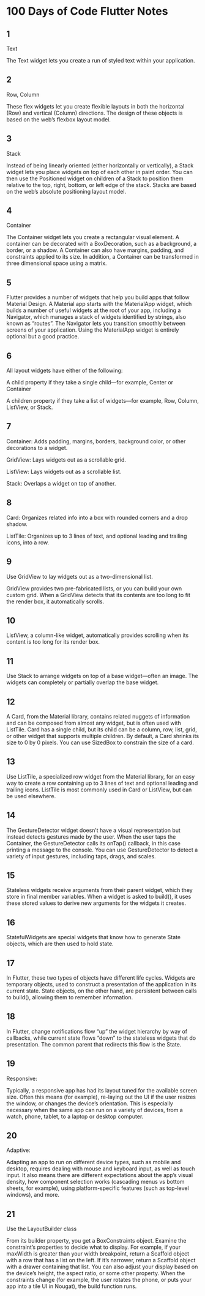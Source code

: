 # 100 Days of Code Flutter Notes

## 1 

Text 

The Text widget lets you create a run of styled text within your application.

## 2

Row, Column

These flex widgets let you create flexible layouts in both the horizontal (Row) and vertical (Column) directions. The design of these objects is based on the web’s flexbox layout model.

## 3

Stack

Instead of being linearly oriented (either horizontally or vertically), a Stack widget lets you place widgets on top of each other in paint order. You can then use the Positioned widget on children of a Stack to position them relative to the top, right, bottom, or left edge of the stack. Stacks are based on the web’s absolute positioning layout model.

## 4

Container

The Container widget lets you create a rectangular visual element. A container can be decorated with a BoxDecoration, such as a background, a border, or a shadow. A Container can also have margins, padding, and constraints applied to its size. In addition, a Container can be transformed in three dimensional space using a matrix.

## 5

Flutter provides a number of widgets that help you build apps that follow Material Design. A Material app starts with the MaterialApp widget, which builds a number of useful widgets at the root of your app, including a Navigator, which manages a stack of widgets identified by strings, also known as “routes”. The Navigator lets you transition smoothly between screens of your application. Using the MaterialApp widget is entirely optional but a good practice.

## 6

All layout widgets have either of the following:

A child property if they take a single child—for example, Center or Container

A children property if they take a list of widgets—for example, Row, Column, ListView, or Stack.

## 7

Container: Adds padding, margins, borders, background color, or other decorations to a widget.

GridView: Lays widgets out as a scrollable grid.

ListView: Lays widgets out as a scrollable list.

Stack: Overlaps a widget on top of another.

## 8

Card: Organizes related info into a box with rounded corners and a drop shadow.

ListTile: Organizes up to 3 lines of text, and optional leading and trailing icons, into a row.

## 9

Use GridView to lay widgets out as a two-dimensional list.

GridView provides two pre-fabricated lists, or you can build your own custom grid. When a GridView detects that its contents are too long to fit the render box, it automatically scrolls.

## 10

ListView, a column-like widget, automatically provides scrolling when its content is too long for its render box.

## 11

Use Stack to arrange widgets on top of a base widget—often an image. The widgets can completely or partially overlap the base widget.

## 12

A Card, from the Material library, contains related nuggets of information and can be composed from almost any widget, but is often used with ListTile. Card has a single child, but its child can be a column, row, list, grid, or other widget that supports multiple children. By default, a Card shrinks its size to 0 by 0 pixels. You can use SizedBox to constrain the size of a card.

## 13

Use ListTile, a specialized row widget from the Material library, for an easy way to create a row containing up to 3 lines of text and optional leading and trailing icons. ListTile is most commonly used in Card or ListView, but can be used elsewhere.

## 14

The GestureDetector widget doesn’t have a visual representation but instead detects gestures made by the user. When the user taps the Container, the GestureDetector calls its onTap() callback, in this case printing a message to the console. You can use GestureDetector to detect a variety of input gestures, including taps, drags, and scales.

## 15

Stateless widgets receive arguments from their parent widget, which they store in final member variables. When a widget is asked to build(), it uses these stored values to derive new arguments for the widgets it creates.

## 16

StatefulWidgets are special widgets that know how to generate State objects, which are then used to hold state.

## 17

In Flutter, these two types of objects have different life cycles. Widgets are temporary objects, used to construct a presentation of the application in its current state. State objects, on the other hand, are persistent between calls to build(), allowing them to remember information.

## 18

In Flutter, change notifications flow “up” the widget hierarchy by way of callbacks, while current state flows “down” to the stateless widgets that do presentation. The common parent that redirects this flow is the State.

## 19

Responsive:

Typically, a responsive app has had its layout tuned for the available screen size. Often this means (for example), re-laying out the UI if the user resizes the window, or changes the device’s orientation. This is especially necessary when the same app can run on a variety of devices, from a watch, phone, tablet, to a laptop or desktop computer.

## 20

Adaptive:

Adapting an app to run on different device types, such as mobile and desktop, requires dealing with mouse and keyboard input, as well as touch input. It also means there are different expectations about the app’s visual density, how component selection works (cascading menus vs bottom sheets, for example), using platform-specific features (such as top-level windows), and more.

## 21

Use the LayoutBuilder class

From its builder property, you get a BoxConstraints object. Examine the constraint’s properties to decide what to display. For example, if your maxWidth is greater than your width breakpoint, return a Scaffold object with a row that has a list on the left. If it’s narrower, return a Scaffold object with a drawer containing that list. You can also adjust your display based on the device’s height, the aspect ratio, or some other property. When the constraints change (for example, the user rotates the phone, or puts your app into a tile UI in Nougat), the build function runs.
